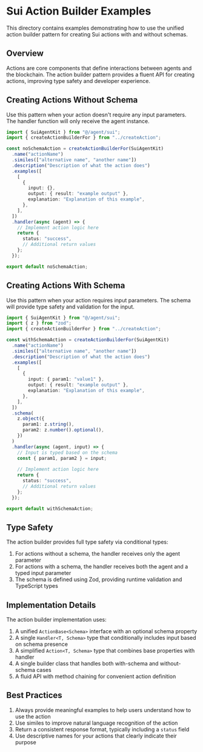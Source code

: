 # Sui Action Builder Examples

This directory contains examples demonstrating how to use the unified action builder pattern for creating Sui actions with and without schemas.

## Overview

Actions are core components that define interactions between agents and the blockchain. The action builder pattern provides a fluent API for creating actions, improving type safety and developer experience.

## Creating Actions Without Schema

Use this pattern when your action doesn't require any input parameters. The handler function will only receive the agent instance.

```typescript
import { SuiAgentKit } from "@/agent/sui";
import { createActionBuilderFor } from "../createAction";

const noSchemaAction = createActionBuilderFor(SuiAgentKit)
  .name("actionName")
  .similes(["alternative name", "another name"])
  .description("Description of what the action does")
  .examples([
    [
      {
        input: {},
        output: { result: "example output" },
        explanation: "Explanation of this example",
      },
    ],
  ])
  .handler(async (agent) => {
    // Implement action logic here
    return {
      status: "success",
      // Additional return values
    };
  });

export default noSchemaAction;
```

## Creating Actions With Schema

Use this pattern when your action requires input parameters. The schema will provide type safety and validation for the input.

```typescript
import { SuiAgentKit } from "@/agent/sui";
import { z } from "zod";
import { createActionBuilderFor } from "../createAction";

const withSchemaAction = createActionBuilderFor(SuiAgentKit)
  .name("actionName")
  .similes(["alternative name", "another name"])
  .description("Description of what the action does")
  .examples([
    [
      {
        input: { param1: "value1" },
        output: { result: "example output" },
        explanation: "Explanation of this example",
      },
    ],
  ])
  .schema(
    z.object({
      param1: z.string(),
      param2: z.number().optional(),
    })
  )
  .handler(async (agent, input) => {
    // Input is typed based on the schema
    const { param1, param2 } = input;
    
    // Implement action logic here
    return {
      status: "success",
      // Additional return values
    };
  });

export default withSchemaAction;
```

## Type Safety

The action builder provides full type safety via conditional types:

1. For actions without a schema, the handler receives only the agent parameter
2. For actions with a schema, the handler receives both the agent and a typed input parameter
3. The schema is defined using Zod, providing runtime validation and TypeScript types

## Implementation Details

The action builder implementation uses:

1. A unified `ActionBase<Schema>` interface with an optional schema property
2. A single `Handler<T, Schema>` type that conditionally includes input based on schema presence
3. A simplified `Action<T, Schema>` type that combines base properties with handler
4. A single builder class that handles both with-schema and without-schema cases
5. A fluid API with method chaining for convenient action definition

## Best Practices

1. Always provide meaningful examples to help users understand how to use the action
2. Use similes to improve natural language recognition of the action
3. Return a consistent response format, typically including a `status` field
4. Use descriptive names for your actions that clearly indicate their purpose 